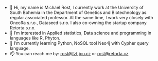 - 👋 Hi, my name is Michael Rost, I currently work at the University of South Bohemia in the Department of Genetics and Biotechnology as regular associated professor. At the same time, I work very closely with OncoRa s.r.o., Dataseed s.r.o. I also co-owning the startup company Retorta s.r.o.
- 👀 I’m interested in Applied statistics, Data science and programming in languages like R, Phyton. 
- 🌱 I’m currently learning Python, NoSQL tool Neo4j with Cypher query language.
- 📫 You can reach me by: rost@fzt.jcu.cz or rost@retorta.cz


<!---
rostmichael/rostmichael is a ✨ special ✨ repository because its `README.md` (this file) appears on your GitHub profile.
You can click the Preview link to take a look at your changes.
--->
